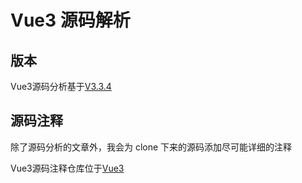 # Vue3 源码解析

## 版本

Vue3源码分析基于[V3.3.4](https://github.com/vuejs/core/tree/v3.3.4)

## 源码注释

除了源码分析的文章外，我会为 clone 下来的源码添加尽可能详细的注释

Vue3源码注释仓库位于[Vue3](https://github.com/CrayonPig/originCodeCommit/tree/main/packages/vue3.3.4)
